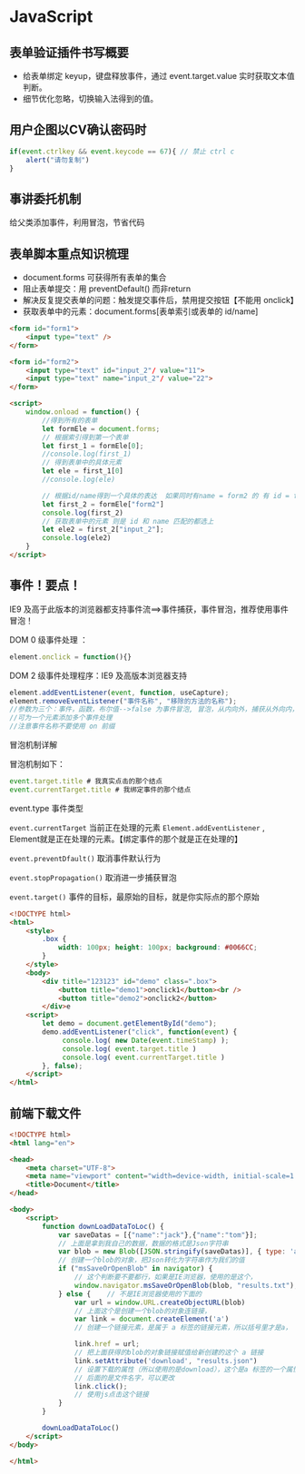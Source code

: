 # JavaScript

## 表单验证插件书写概要

- 给表单绑定 keyup，键盘释放事件，通过 event.target.value 实时获取文本值判断。
- 细节优化忽略，切换输入法得到的值。

## 用户企图以CV确认密码时

```js
if(event.ctrlkey && event.keycode == 67){ // 禁止 ctrl c
    alert("请勿复制")
}
```

## 事讲委托机制

给父类添加事件，利用冒泡，节省代码

## 表单脚本重点知识梳理

- document.forms 可获得所有表单的集合
- 阻止表单提交：用 preventDefault() 而非return 
- 解决反复提交表单的问题：触发提交事件后，禁用提交按钮【不能用 onclick】
- 获取表单中的元素：document.forms[表单索引或表单的 id/name]

```html
<form id="form1">
    <input type="text" />
</form>

<form id="form2">
    <input type="text" id="input_2"/ value="11">
    <input type="text" name="input_2"/ value="22">
</form>

<script>
    window.onload = function() {
        //得到所有的表单
        let formEle = document.forms;
        // 根据索引得到第一个表单
        let first_1 = formEle[0];
        //console.log(first_1)
        // 得到表单中的具体元素
        let ele = first_1[0]
        //console.log(ele)

        // 根据id/name得到一个具体的表达  如果同时有name = form2 的 有 id = form2, 优先选择name
        let first_2 = formEle["form2"]
        console.log(first_2)
        // 获取表单中的元素 则是 id 和 name 匹配的都选上
        let ele2 = first_2["input_2"];
        console.log(ele2)
    }
</script>
```

## 事件！要点！

IE9 及高于此版本的浏览器都支持事件流==>事件捕获，事件冒泡，推荐使用事件冒泡！

DOM 0 级事件处理 ：

```javascript
element.onclick = function(){}
```

DOM 2 级事件处理程序：IE9 及高版本浏览器支持

```js
element.addEventListener(event, function, useCapture);
element.removeEventListener("事件名称", "移除的方法的名称");
//参数为三个：事件，函数，布尔值-->false 为事件冒泡, 冒泡，从内向外，捕获从外向内，默认为 false
//可为一个元素添加多个事件处理
//注意事件名称不要使用 on 前缀
```

冒泡机制详解

冒泡机制如下：

```js
event.target.title # 我真实点击的那个结点
event.currentTarget.title # 我绑定事件的那个结点
```

event.type 事件类型

`event.currentTarget` 当前正在处理的元素 `Element.addEventListener` , Element就是正在处理的元素。【绑定事件的那个就是正在处理的】

`event.preventDfault()` 取消事件默认行为

`event.stopPropagation()` 取消进一步捕获冒泡

`event.target()` 事件的目标，最原始的目标，就是你实际点的那个原始

```html
<!DOCTYPE html>
<html>
	<style>
		.box {
			width: 100px; height: 100px; background: #0066CC;
		}
	</style>
	<body>
		<div title="123123" id="demo" class=".box">
			<button title="demo1">onclick1</button><br />
			<button title="demo2">onclick2</button>
		</div>e
	<script>
		let demo = document.getElementById("demo");
		demo.addEventListener("click", function(event) {
			 console.log( new Date(event.timeStamp) );
        	 console.log( event.target.title )
             console.log( event.currentTarget.title )
		}, false);
	</script>
</html>
```

## 前端下载文件

```html
<!DOCTYPE html>
<html lang="en">

<head>
    <meta charset="UTF-8">
    <meta name="viewport" content="width=device-width, initial-scale=1.0">
    <title>Document</title>
</head>

<body>
    <script>
        function downLoadDataToLoc() {
            var saveDatas = [{"name":"jack"},{"name":"tom"}];
            // 上面是拿到我自己的数据，数据的格式是Json字符串
            var blob = new Blob([JSON.stringify(saveDatas)], { type: 'application/json' })
            // 创建一个blob的对象，把Json转化为字符串作为我们的值
            if ("msSaveOrOpenBlob" in navigator) {
                // 这个判断要不要都行，如果是IE浏览器，使用的是这个，
                window.navigator.msSaveOrOpenBlob(blob, "results.txt");
            } else {    // 不是IE浏览器使用的下面的
                var url = window.URL.createObjectURL(blob)
                // 上面这个是创建一个blob的对象连链接，
                var link = document.createElement('a')
                // 创建一个链接元素，是属于 a 标签的链接元素，所以括号里才是a，

                link.href = url;
                // 把上面获得的blob的对象链接赋值给新创建的这个 a 链接
                link.setAttribute('download', "results.json")
                // 设置下载的属性（所以使用的是download），这个是a 标签的一个属性
                // 后面的是文件名字，可以更改
                link.click();
                // 使用js点击这个链接
            }
        }

        downLoadDataToLoc()
    </script>
</body>

</html>
```

